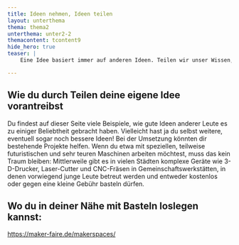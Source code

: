 ```yaml
---
title: Ideen nehmen, Ideen teilen
layout: unterthema
thema: thema2
unterthema: unter2-2
themacontent: tcontent9
hide_hero: true
teaser: |
    Eine Idee basiert immer auf anderen Ideen. Teilen wir unser Wissen, so profitieren auch wieder andere davon.

---
```


## Wie du durch Teilen deine eigene Idee vorantreibst
Du findest auf dieser Seite viele Beispiele, wie gute Ideen anderer Leute es zu einiger Beliebtheit gebracht haben. Vielleicht hast ja du selbst weitere, eventuell sogar noch bessere Ideen! Bei der Umsetzung könnten dir bestehende Projekte helfen. Wenn du etwa mit speziellen, teilweise futuristischen und sehr teuren Maschinen arbeiten möchtest, muss das kein Traum bleiben: Mittlerweile gibt es in vielen Städten komplexe Geräte wie 3-D-Drucker, Laser-Cutter und CNC-Fräsen in Gemeinschaftswerkstätten, in denen vorwiegend junge Leute betreut werden und entweder kostenlos oder gegen eine kleine Gebühr basteln dürfen.

## Wo du in deiner Nähe mit Basteln loslegen kannst:
https://maker-faire.de/makerspaces/

